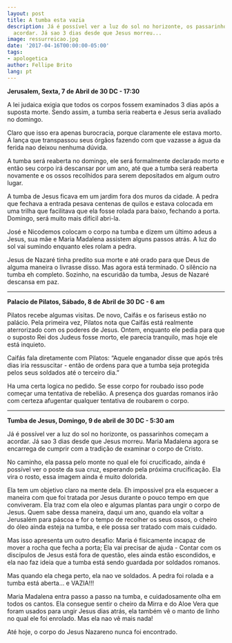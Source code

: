 ```yaml
---
layout: post
title: A tumba esta vazia
description: Já é possível ver a luz do sol no horizonte, os passarinhos começam a
  acordar. Já sao 3 dias desde que Jesus morreu...
image: ressurreicao.jpg
date: '2017-04-16T00:00:00-05:00'
tags:
- apologetica
author: Fellipe Brito
lang: pt
---
```


**Jerusalem, Sexta, 7 de Abril de 30 DC - 17:30**

A lei judaica exigia que todos os corpos fossem examinados 3 dias após a
suposta morte. Sendo assim, a tumba seria reaberta e Jesus seria avaliado no
domingo.

Claro que isso era apenas burocracia, porque claramente ele estava morto. A
lança que transpassou seus órgãos fazendo com que vazasse a água da ferida nao
deixou nenhuma dúvida.

A tumba será reaberta no domingo, ele será formalmente declarado morto e então
seu corpo irá descansar por um ano, até que a tumba será reaberta novamente e
os ossos recolhidos para serem depositados em algum outro lugar.

A tumba de Jesus ficava em um jardim fora dos muros da cidade. A pedra que
fechava a entrada pesava centenas de quilos e estava colocada em uma trilha
que facilitava que ela fosse rolada para baixo, fechando a porta. Domingo,
será muito mais difícil abri-la.

José e Nicodemos colocam o corpo na tumba e dizem um último adeus a Jesus, sua
mãe e Maria Madalena assistem alguns passos atrás. A luz do sol vai sumindo
enquanto eles rolam a pedra.

Jesus de Nazaré tinha predito sua morte e até orado para que Deus de alguma
maneira o livrasse disso. Mas agora está terminado. O silêncio na tumba eh
completo. Sozinho, na escuridão da tumba, Jesus de Nazaré descansa em paz.

* * *

**Palacio de Pilatos, Sábado, 8 de Abril de 30 DC - 6 am**

Pilatos recebe algumas visitas. De novo, Caifás e os fariseus estão no
palácio. Pela primeira vez, Pilatos nota que Caifás está realmente
aterrorizado com os poderes de Jesus. Ontem, enquanto ele pedia para que o
suposto Rei dos Judeus fosse morto, ele parecia tranquilo, mas hoje ele está
inquieto.

Caifás fala diretamente com Pilatos: “Aquele enganador disse que após três
dias iria ressuscitar - então de ordens para que a tumba seja protegida pelos
seus soldados até o terceiro dia.”

Ha uma certa logica no pedido. Se esse corpo for roubado isso pode começar uma
tentativa de rebelião. A presença dos guardas romanos irão com certeza
afugentar qualquer tentativa de roubarem o corpo.

* * *

**Tumba de Jesus, Domingo, 9 de abril de 30 DC - 5:30 am**

Já é possível ver a luz do sol no horizonte, os passarinhos começam a acordar.
Já sao 3 dias desde que Jesus morreu. Maria Madalena agora se encarrega de
cumprir com a tradição de examinar o corpo de Cristo.

No caminho, ela passa pelo monte no qual ele foi crucificado, ainda é possível
ver o poste da sua cruz, esperando pela próxima crucificação. Ela vira o
rosto, essa imagem ainda é muito dolorida.

Ela tem um objetivo claro na mente dela. Eh impossivel pra ela esquecer a
maneira com que foi tratada por Jesus durante o pouco tempo em que conviveram.
Ela traz com ela oleo e algumas plantas para ungir o corpo de Jesus. Quem sabe
dessa maneira, daqui um ano, quando ela voltar a Jerusalém para páscoa e for o
tempo de recolher os seus ossos, o cheiro do óleo ainda esteja na tumba, e ele
possa ser tratado com mais cuidado.

Mas isso apresenta um outro desafio: Maria é fisicamente incapaz de mover a
rocha que fecha a porta; Ela vai precisar de ajuda - Contar com os discípulos
de Jesus está fora de questão, eles ainda estão escondidos, e ela nao faz
ideia que a tumba está sendo guardada por soldados romanos.

Mas quando ela chega perto, ela nao ve soldados. A pedra foi rolada e a tumba
está aberta… e VAZIA!!!

Maria Madalena entra passo a passo na tumba, e cuidadosamente olha em todos os
cantos. Ela consegue sentir o cheiro da Mirra e do Aloe Vera que foram usados
para ungir Jesus dias atrás, ela também vê o manto de linho no qual ele foi
enrolado. Mas ela nao vê mais nada!

Até hoje, o corpo do Jesus Nazareno nunca foi encontrado.

